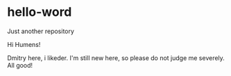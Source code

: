 # hello-word
Just another repository

Hi Humens!

Dmitry here, i likeder.
I'm still new here, so please do not judge me severely. All good!
